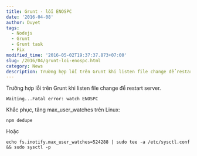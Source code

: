 ```yaml
---
title: Grunt - lỗi ENOSPC
date: '2016-04-08'
author: Duyet
tags:
  - Nodejs
  - Grunt
  - Grunt task
  - Fix
modified_time: '2016-05-02T19:37:37.873+07:00'
slug: /2016/04/grunt-loi-enospc.html
category: News
description: Trường hợp lỗi trên Grunt khi listen file change để restart server.
---
```


Trường hợp lỗi trên Grunt khi listen file change để restart server.

```
Waiting...Fatal error: watch ENOSPC
```

Khắc phục, tăng max_user_watches trên Linux:

```
npm dedupe
```

Hoặc

```
echo fs.inotify.max_user_watches=524288 | sudo tee -a /etc/sysctl.conf && sudo sysctl -p
```
